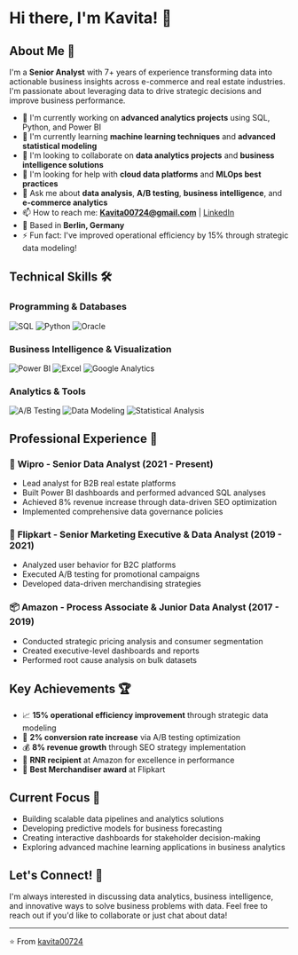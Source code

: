 # Hi there, I'm Kavita! 👋

## About Me 🚀
I'm a **Senior Analyst** with 7+ years of experience transforming data into actionable business insights across e-commerce and real estate industries. I'm passionate about leveraging data to drive strategic decisions and improve business performance.

- 🔭 I'm currently working on **advanced analytics projects** using SQL, Python, and Power BI
- 🌱 I'm currently learning **machine learning techniques** and **advanced statistical modeling**
- 👯 I'm looking to collaborate on **data analytics projects** and **business intelligence solutions**
- 🤔 I'm looking for help with **cloud data platforms** and **MLOps best practices**
- 💬 Ask me about **data analysis**, **A/B testing**, **business intelligence**, and **e-commerce analytics**
- 📫 How to reach me: **Kavita00724@gmail.com** | [LinkedIn](https://linkedin.com/in/your-profile)
- 📍 Based in **Berlin, Germany**
- ⚡ Fun fact: I've improved operational efficiency by 15% through strategic data modeling!

## Technical Skills 🛠️

### Programming & Databases
![SQL](https://img.shields.io/badge/SQL-Advanced-blue)
![Python](https://img.shields.io/badge/Python-Intermediate-green)
![Oracle](https://img.shields.io/badge/Oracle-Certified-red)

### Business Intelligence & Visualization
![Power BI](https://img.shields.io/badge/Power%20BI-Expert-yellow)
![Excel](https://img.shields.io/badge/Excel-Advanced-brightgreen)
![Google Analytics](https://img.shields.io/badge/Google%20Analytics-Proficient-orange)

### Analytics & Tools
![A/B Testing](https://img.shields.io/badge/A/B%20Testing-Expert-purple)
![Data Modeling](https://img.shields.io/badge/Data%20Modeling-Advanced-lightblue)
![Statistical Analysis](https://img.shields.io/badge/Statistical%20Analysis-Intermediate-pink)

## Professional Experience 💼

### 🏢 **Wipro** - Senior Data Analyst (2021 - Present)
- Lead analyst for B2B real estate platforms
- Built Power BI dashboards and performed advanced SQL analyses
- Achieved 8% revenue increase through data-driven SEO optimization
- Implemented comprehensive data governance policies

### 🛒 **Flipkart** - Senior Marketing Executive & Data Analyst (2019 - 2021)
- Analyzed user behavior for B2C platforms
- Executed A/B testing for promotional campaigns
- Developed data-driven merchandising strategies

### 📦 **Amazon** - Process Associate & Junior Data Analyst (2017 - 2019)
- Conducted strategic pricing analysis and consumer segmentation
- Created executive-level dashboards and reports
- Performed root cause analysis on bulk datasets

## Key Achievements 🏆
- 📈 **15% operational efficiency improvement** through strategic data modeling
- 🎯 **2% conversion rate increase** via A/B testing optimization  
- 💰 **8% revenue growth** through SEO strategy implementation
- 🏅 **RNR recipient** at Amazon for excellence in performance
- 🌟 **Best Merchandiser award** at Flipkart

## Current Focus 🎯
- Building scalable data pipelines and analytics solutions
- Developing predictive models for business forecasting
- Creating interactive dashboards for stakeholder decision-making
- Exploring advanced machine learning applications in business analytics

## Let's Connect! 🤝
I'm always interested in discussing data analytics, business intelligence, and innovative ways to solve business problems with data. Feel free to reach out if you'd like to collaborate or just chat about data!

---
⭐️ From [kavita00724](https://github.com/kavita00724)
